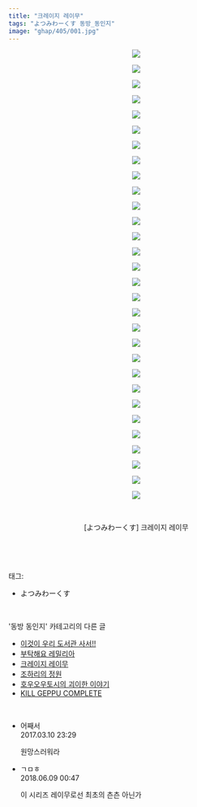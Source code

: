 ```yaml
---
title: "크레이지 레이무"
tags: "よつみわーくす 동방_동인지"
image: "ghap/405/001.jpg"
---
```

<div class="article">
<p style="text-align: center; clear: none; float: none;"><img src="{{ site.nasurl }}/ghap/405/001.jpg"/></p>
<p style="text-align: center; clear: none; float: none;"><img src="{{ site.nasurl }}/ghap/405/002.jpg"/></p>
<p style="text-align: center; clear: none; float: none;"><img src="{{ site.nasurl }}/ghap/405/003.jpg"/></p>
<p style="text-align: center; clear: none; float: none;"><img src="{{ site.nasurl }}/ghap/405/004.jpg"/></p>
<p style="text-align: center; clear: none; float: none;"><img src="{{ site.nasurl }}/ghap/405/005.jpg"/></p>
<p style="text-align: center; clear: none; float: none;"><img src="{{ site.nasurl }}/ghap/405/006.jpg"/></p>
<p style="text-align: center; clear: none; float: none;"><img src="{{ site.nasurl }}/ghap/405/007.jpg"/></p>
<p style="text-align: center; clear: none; float: none;"><img src="{{ site.nasurl }}/ghap/405/008.jpg"/></p>
<p style="text-align: center; clear: none; float: none;"><img src="{{ site.nasurl }}/ghap/405/009.jpg"/></p>
<p style="text-align: center; clear: none; float: none;"><img src="{{ site.nasurl }}/ghap/405/010.jpg"/></p>
<p style="text-align: center; clear: none; float: none;"><img src="{{ site.nasurl }}/ghap/405/011.jpg"/></p>
<p style="text-align: center; clear: none; float: none;"><img src="{{ site.nasurl }}/ghap/405/012.jpg"/></p>
<p style="text-align: center; clear: none; float: none;"><img src="{{ site.nasurl }}/ghap/405/013.jpg"/></p>
<p style="text-align: center; clear: none; float: none;"><img src="{{ site.nasurl }}/ghap/405/014.jpg"/></p>
<p style="text-align: center; clear: none; float: none;"><img src="{{ site.nasurl }}/ghap/405/015.jpg"/></p>
<p style="text-align: center; clear: none; float: none;"><img src="{{ site.nasurl }}/ghap/405/016.jpg"/></p>
<p style="text-align: center; clear: none; float: none;"><img src="{{ site.nasurl }}/ghap/405/017.jpg"/></p>
<p style="text-align: center; clear: none; float: none;"><img src="{{ site.nasurl }}/ghap/405/018.jpg"/></p>
<p style="text-align: center; clear: none; float: none;"><img src="{{ site.nasurl }}/ghap/405/019.jpg"/></p>
<p style="text-align: center; clear: none; float: none;"><img src="{{ site.nasurl }}/ghap/405/020.jpg"/></p>
<p style="text-align: center; clear: none; float: none;"><img src="{{ site.nasurl }}/ghap/405/021.jpg"/></p>
<p style="text-align: center; clear: none; float: none;"><img src="{{ site.nasurl }}/ghap/405/022.jpg"/></p>
<p style="text-align: center; clear: none; float: none;"><img src="{{ site.nasurl }}/ghap/405/023.jpg"/></p>
<p style="text-align: center; clear: none; float: none;"><img src="{{ site.nasurl }}/ghap/405/024.jpg"/></p>
<p style="text-align: center; clear: none; float: none;"><img src="{{ site.nasurl }}/ghap/405/025.jpg"/></p>
<p style="text-align: center; clear: none; float: none;"><img src="{{ site.nasurl }}/ghap/405/026.jpg"/></p>
<p style="text-align: center; clear: none; float: none;"><img src="{{ site.nasurl }}/ghap/405/027.jpg"/></p>
<p style="text-align: center; clear: none; float: none;"><img src="{{ site.nasurl }}/ghap/405/028.jpg"/></p>
<p style="text-align: center; clear: none; float: none;"><img src="{{ site.nasurl }}/ghap/405/029.jpg"/></p>
<p style="text-align: center; clear: none; float: none;"><img src="{{ site.nasurl }}/ghap/405/030.jpg"/></p>
<p style="text-align: center; clear: none; float: none;"><br/></p>
<p style="text-align: center; clear: none; float: none;">[よつみわーくす] 크레이지 레이무</p>
<p><br/></p>
</div><br/>
<div class="tagTrail">
<p>태그: </p>
<ul>
<li>よつみわーくす</li>
</ul>
</div><br/>
<div class="another">
<p>'동방 동인지' 카테고리의 다른 글</p>
<ul>
<li><a href="/2016-06-21-ghap_408">이것이 우리 도서관 사서!!</a></li>
<li><a href="/2016-06-21-ghap_406">부탁해요 레밀리아</a></li>
<li><a href="/2016-06-21-ghap_405">크레이지 레이무</a></li>
<li><a href="/2016-06-21-ghap_404">조하리의 정원</a></li>
<li><a href="/2016-06-21-ghap_403">호우오우토시의 괴이한 이야기</a></li>
<li><a href="/2016-06-21-ghap_402">KILL GEPPU COMPLETE</a></li>
</ul>
</div><br/>
<div class="cb_module cb_fluid">
<div class="cb_wrt cb_profile">
<div class="comment">
<ul>
<li class="cb_thumb_off" id="comment14936235">
<div class="cb_comment_area">
<div class="cb_info_area">
<div class="cb_section">
<span class="cb_nick_name">어째서</span>
</div>
<div class="cb_section">
<span class="cb_date">2017.03.10 23:29 </span>
</div>
</div>
<div class="cb_dsc_comment">
<p class="cb_dsc">
											원망스러워라
										</p>
</div>
</div></li>
<li class="cb_thumb_off" id="comment15268267">
<div class="cb_comment_area">
<div class="cb_info_area">
<div class="cb_section">
<span class="cb_nick_name">ㄱㅁㅎ</span>
</div>
<div class="cb_section">
<span class="cb_date">2018.06.09 00:47 </span>
</div>
</div>
<div class="cb_dsc_comment">
<p class="cb_dsc">
											이 시리즈 레이무로선 최초의 츤츤 아닌가
										</p>
</div>
</div></li>
</ul>
</div>
</div><!-- commentList close -->
</div><br/>
